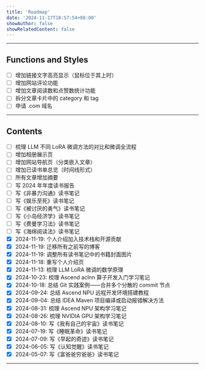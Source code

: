 ```yaml
---
title: 'Roadmap'
date: '2024-11-17T18:57:54+08:00'
showAuthor: false
showRelatedContent: false
---
```


---

## Functions and Styles

- [ ] 增加链接文字高亮显示（鼠标位于其上时）
- [ ] 增加网站评论功能
- [ ] 增加文章阅读数和点赞数统计功能
- [ ] 拆分文章卡片中的 category 和 tag
- [ ] 申请 .com 域名

---

## Contents

- [ ] 梳理 LLM 不同 LoRA 微调方法的对比和微调全流程
- [ ] 增加相册展示页
- [ ] 增加网站导航页（分类嵌入文章）
- [ ] 增加已读书单总览（时间线形式）
- [ ] 所有文章增加摘要
- [ ] 写 2024 年年度读书报告
- [ ] 写《非暴力沟通》读书笔记
- [ ] 写《娱乐至死》读书笔记
- [ ] 写《被讨厌的勇气》读书笔记
- [ ] 写《小岛经济学》读书笔记
- [ ] 写《费曼学习法》读书笔记
- [ ] 写《海绵阅读法》读书笔记
- [x] 2024-11-19: 个人介绍加入技术栈和开源贡献
- [x] 2024-11-19: 迁移所有之前写的博客
- [x] 2024-11-19: 调整所有读书笔记中的书籍封面图片
- [x] 2024-11-18: 重写个人介绍页
- [x] 2024-11-13: 梳理 LLM LoRA 微调的数学原理
- [x] 2024-10-23: 梳理 Ascend aclnn 算子开发入门学习笔记
- [x] 2024-10-18: 总结 Git 实践案例——合并多个分散的 commit 节点
- [x] 2024-09-24: 总结 Ascend NPU 远程开发环境搭建教程
- [x] 2024-09-04: 总结 IDEA Maven 项目编译或启动报错解决方法
- [x] 2024-08-31: 梳理 Ascend NPU 架构学习笔记
- [x] 2024-08-26: 梳理 NVIDIA GPU 架构学习笔记
- [x] 2024-08-10: 写《我有自己的宇宙》读书笔记
- [x] 2024-07-19: 写《睡眠革命》读书笔记
- [x] 2024-07-09: 写《早起的奇迹》读书笔记
- [x] 2024-06-05: 写《认知觉醒》读书笔记
- [x] 2024-05-07: 写《富爸爸穷爸爸》读书笔记

---
